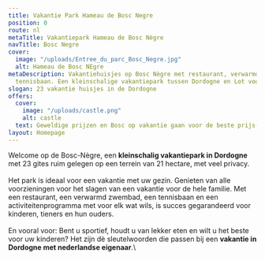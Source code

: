 ```yaml
---
title: Vakantie Park Hameau de Bosc Negre
position: 0
route: nl
metaTitle: Vakantiepark Hameau de Bosc Nègre
navTitle: Bosc Negre
cover:
  image: "/uploads/Entree_du_parc_Bosc_Negre.jpg"
  alt: Hameau de Bosc NEgre
metaDescription: Vakantiehuisjes op Bosc Nègre met restaurant, verwarmd zwembad en
  tennisbaan. Een kleinschalige vakantiepark tussen Dordogne en Lot voor het gezin
slogan: 23 vakantie huisjes in de Dordogne
offers:
  cover:
    image: "/uploads/castle.png"
    alt: castle
  text: Geweldige prijzen en Bosc op vakantie gaan voor de beste prijs-Negro
layout: Homepage
---
```


Welcome op de Bosc-Nègre, een **kleinschalig vakantiepark in Dordogne** met 23 gites ruim gelegen op een terrein van 21 hectare, met veel privacy. \
\
Het park is ideaal voor een vakantie met uw gezin. Genieten van alle voorzieningen voor het slagen van een vakantie voor de hele familie. Met een restaurant, een verwarmd zwembad, een tennisbaan en een activiteitenprogramma met voor elk wat wils, is succes gegarandeerd voor kinderen, tieners en hun ouders.\
\
En vooral voor: Bent u sportief, houdt u van lekker eten en wilt u het beste voor uw kinderen? Het zijn dè sleutelwoorden die passen bij een **vakantie in Dordogne met nederlandse eigenaar**.\
